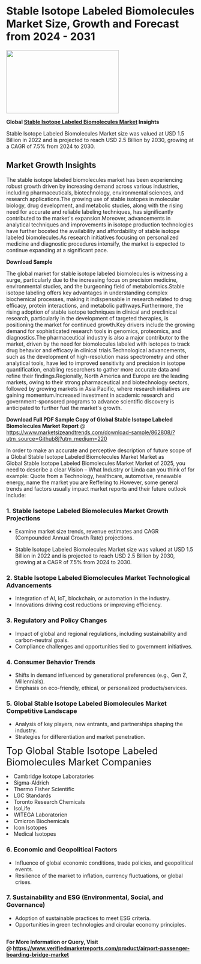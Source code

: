 <H1>Stable Isotope Labeled Biomolecules Market Size, Growth and Forecast from 2024 - 2031</H1><img class="aligncenter size-medium wp-image-584254" src="https://thirdeyenews.in/wp-content/uploads/2024/09/Global-Market-Research-300x168.jpeg" alt="" width="300" height="168" /><p><strong>Global&nbsp;<a href="https://www.marketsizeandtrends.com/download-sample/862808/?utm_source=Github8j?utm_medium=220">Stable Isotope Labeled Biomolecules Market</a> Insights</strong></p><p>Stable Isotope Labeled Biomolecules Market size was valued at USD 1.5 Billion in 2022 and is projected to reach USD 2.5 Billion by 2030, growing at a CAGR of 7.5% from 2024 to 2030.</p><p><h2>Market Growth Insights</h2> <p>The stable isotope labeled biomolecules market has been experiencing robust growth driven by increasing demand across various industries, including pharmaceuticals, biotechnology, environmental sciences, and research applications.The growing use of stable isotopes in molecular biology, drug development, and metabolic studies, along with the rising need for accurate and reliable labeling techniques, has significantly contributed to the market's expansion.Moreover, advancements in analytical techniques and improvements in isotope production technologies have further boosted the availability and affordability of stable isotope labeled biomolecules.As research initiatives focusing on personalized medicine and diagnostic procedures intensify, the market is expected to continue expanding at a significant pace.</p> <p><strong>Download Sample</strong></p> <p>The global market for stable isotope labeled biomolecules is witnessing a surge, particularly due to the increasing focus on precision medicine, environmental studies, and the burgeoning field of metabolomics.Stable isotope labeling offers key advantages in understanding complex biochemical processes, making it indispensable in research related to drug efficacy, protein interactions, and metabolic pathways.Furthermore, the rising adoption of stable isotope techniques in clinical and preclinical research, particularly in the development of targeted therapies, is positioning the market for continued growth.Key drivers include the growing demand for sophisticated research tools in genomics, proteomics, and diagnostics.The pharmaceutical industry is also a major contributor to the market, driven by the need for biomolecules labeled with isotopes to track drug behavior and efficacy in clinical trials.Technological advancements, such as the development of high-resolution mass spectrometry and other analytical tools, have led to improved sensitivity and precision in isotope quantification, enabling researchers to gather more accurate data and refine their findings.Regionally, North America and Europe are the leading markets, owing to their strong pharmaceutical and biotechnology sectors, followed by growing markets in Asia Pacific, where research initiatives are gaining momentum.Increased investment in academic research and government-sponsored programs to advance scientific discovery is anticipated to further fuel the market's growth.</p> <p><span class=""><strong>Download Full PDF Sample Copy of Global Stable Isotope Labeled Biomolecules Market Report</strong> @ <a href="https://www.marketsizeandtrends.com/download-sample/862808/?utm_source=Github8j?utm_medium=220" target="_blank">https://www.marketsizeandtrends.com/download-sample/862808/?utm_source=Github8j?utm_medium=220</a></span></p><p>In order to make an accurate and perceptive description of future scope of a Global&nbsp;Stable Isotope Labeled Biomolecules Market Market as Global&nbsp;Stable Isotope Labeled Biomolecules Market Market of 2025, you need to describe a clear Vision &ndash; What Industry or Linda can you think of for example: Quote from a Technology, healthcare, automotive, renewable energy, name the market you are Reffering to.However, some general trends and factors usually impact market reports and their future outlook include:</p><h3>1.&nbsp;<strong>Stable Isotope Labeled Biomolecules Market Growth Projections</strong></h3><ul><li>Examine market size trends, revenue estimates and CAGR (Compounded Annual Growth Rate) projections.</li><li><p>Stable Isotope Labeled Biomolecules Market size was valued at USD 1.5 Billion in 2022 and is projected to reach USD 2.5 Billion by 2030, growing at a CAGR of 7.5% from 2024 to 2030.</p></li></ul><h3>2.&nbsp;<strong>Stable Isotope Labeled Biomolecules Market Technological Advancements</strong></h3><ul><li>Integration of AI, IoT, blockchain, or automation in the industry.</li><li>Innovations driving cost reductions or improving efficiency.</li></ul><h3>3.&nbsp;<strong>Regulatory and Policy Changes</strong></h3><ul><li>Impact of global and regional regulations, including sustainability and carbon-neutral goals.</li><li>Compliance challenges and opportunities tied to government initiatives.</li></ul><h3>4.&nbsp;<strong>Consumer Behavior Trends</strong></h3><ul><li>Shifts in demand influenced by generational preferences (e.g., Gen Z, Millennials).</li><li>Emphasis on eco-friendly, ethical, or personalized products/services.</li></ul><h3>5.&nbsp;<strong>Global Stable Isotope Labeled Biomolecules Market Competitive Landscape</strong></h3><ul><li>Analysis of key players, new entrants, and partnerships shaping the industry.</li><li>Strategies for differentiation and market penetration.</li></ul><p data-pm-slice="1 1 []"><span style="color: inherit; font-family: inherit; font-size: 25px;">Top Global Stable Isotope Labeled Biomolecules Market Companies</span></p><div class="" data-test-id=""><p><li> Cambridge Isotope Laboratories</li><li> Sigma-Aldrich</li><li> Thermo Fisher Scientific</li><li> LGC Standards</li><li> Toronto Research Chemicals</li><li> IsoLife</li><li> WITEGA Laboratorien</li><li> Omicron Biochemicals</li><li> Icon Isotopes</li><li> Medical Isotopes</li></p></div><h3>6.&nbsp;<strong>Economic and Geopolitical Factors</strong></h3><ul><li>Influence of global economic conditions, trade policies, and geopolitical events.</li><li>Resilience of the market to inflation, currency fluctuations, or global crises.</li></ul><h3>7.&nbsp;<strong>Sustainability and ESG (Environmental, Social, and Governance)</strong></h3><ul><li>Adoption of sustainable practices to meet ESG criteria.</li><li>Opportunities in green technologies and circular economy principles.</li></ul><h2><strong style="font-size: 14px;">For More Information or Query, Visit @&nbsp;</strong><a style="background-color: #ffffff; font-size: 14px;" href="https://www.marketsizeandtrends.com/report/stable-isotope-labeled-biomolecules-market/" target="_blank">https://www.verifiedmarketreports.com/product/airport-passenger-boarding-bridge-market</a></h2>